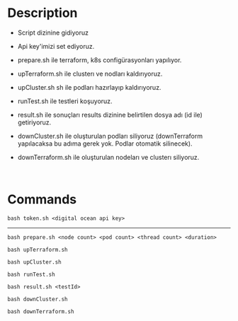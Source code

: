 # Description

- Script dizinine gidiyoruz

- Api key'imizi set ediyoruz.

- prepare.sh ile terraform, k8s configürasyonları yapılıyor.

- upTerraform.sh ile clusterı ve nodları kaldırıyoruz.

- upCluster.sh sh ile podları hazırlayıp kaldırıyoruz.

- runTest.sh ile testleri koşuyoruz.

- result.sh ile sonuçları results dizinine belirtilen dosya adı (id ile) getiriyoruz.

- downCluster.sh ile oluşturulan podları siliyoruz (downTerraform yapılacaksa bu adıma gerek yok. Podlar otomatik silinecek).

- downTerraform.sh ile oluşturulan nodeları ve clusterı siliyoruz.

</br>

# Commands

```
bash token.sh <digital ocean api key>
```
---

```
bash prepare.sh <node count> <pod count> <thread count> <duration>
```

```
bash upTerraform.sh
```

```
bash upCluster.sh
```

```
bash runTest.sh
```

```
bash result.sh <testId>
```

```
bash downCluster.sh
```

```
bash downTerraform.sh
```
